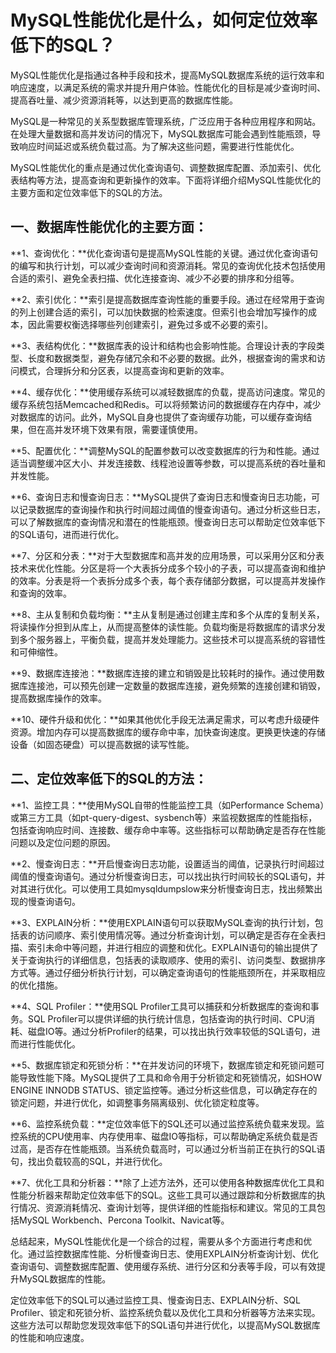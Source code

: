 # MySQL性能优化是什么，如何定位效率低下的SQL？

MySQL性能优化是指通过各种手段和技术，提高MySQL数据库系统的运行效率和响应速度，以满足系统的需求并提升用户体验。性能优化的目标是减少查询时间、提高吞吐量、减少资源消耗等，以达到更高的数据库性能。

MySQL是一种常见的关系型数据库管理系统，广泛应用于各种应用程序和网站。在处理大量数据和高并发访问的情况下，MySQL数据库可能会遇到性能瓶颈，导致响应时间延迟或系统负载过高。为了解决这些问题，需要进行性能优化。

MySQL性能优化的重点是通过优化查询语句、调整数据库配置、添加索引、优化表结构等方法，提高查询和更新操作的效率。下面将详细介绍MySQL性能优化的主要方面和定位效率低下的SQL的方法。

## 一、数据库性能优化的主要方面：

**1、查询优化：**优化查询语句是提高MySQL性能的关键。通过优化查询语句的编写和执行计划，可以减少查询时间和资源消耗。常见的查询优化技术包括使用合适的索引、避免全表扫描、优化连接查询、减少不必要的排序和分组等。

**2、索引优化：**索引是提高数据库查询性能的重要手段。通过在经常用于查询的列上创建合适的索引，可以加快数据的检索速度。但索引也会增加写操作的成本，因此需要权衡选择哪些列创建索引，避免过多或不必要的索引。

**3、表结构优化：**数据库表的设计和结构也会影响性能。合理设计表的字段类型、长度和数据类型，避免存储冗余和不必要的数据。此外，根据查询的需求和访问模式，合理拆分和分区表，以提高查询和更新的效率。

**4、缓存优化：**使用缓存系统可以减轻数据库的负载，提高访问速度。常见的缓存系统包括Memcached和Redis。可以将频繁访问的数据缓存在内存中，减少对数据库的访问。此外，MySQL自身也提供了查询缓存功能，可以缓存查询结果，但在高并发环境下效果有限，需要谨慎使用。

**5、配置优化：**调整MySQL的配置参数可以改变数据库的行为和性能。通过适当调整缓冲区大小、并发连接数、线程池设置等参数，可以提高系统的吞吐量和并发性能。

**6、查询日志和慢查询日志：**MySQL提供了查询日志和慢查询日志功能，可以记录数据库的查询操作和执行时间超过阈值的慢查询语句。通过分析这些日志，可以了解数据库的查询情况和潜在的性能瓶颈。慢查询日志可以帮助定位效率低下的SQL语句，进而进行优化。

**7、分区和分表：**对于大型数据库和高并发的应用场景，可以采用分区和分表技术来优化性能。分区是将一个大表拆分成多个较小的子表，可以提高查询和维护的效率。分表是将一个表拆分成多个表，每个表存储部分数据，可以提高并发操作和查询的效率。

**8、主从复制和负载均衡：**主从复制是通过创建主库和多个从库的复制关系，将读操作分担到从库上，从而提高整体的读性能。负载均衡是将数据库的请求分发到多个服务器上，平衡负载，提高并发处理能力。这些技术可以提高系统的容错性和可伸缩性。

**9、数据库连接池：**数据库连接的建立和销毁是比较耗时的操作。通过使用数据库连接池，可以预先创建一定数量的数据库连接，避免频繁的连接创建和销毁，提高数据库操作的效率。

**10、硬件升级和优化：**如果其他优化手段无法满足需求，可以考虑升级硬件资源。增加内存可以提高数据库的缓存命中率，加快查询速度。更换更快速的存储设备（如固态硬盘）可以提高数据的读写性能。

## 二、定位效率低下的SQL的方法：

**1、监控工具：**使用MySQL自带的性能监控工具（如Performance Schema）或第三方工具（如pt-query-digest、sysbench等）来监视数据库的性能指标，包括查询响应时间、连接数、缓存命中率等。这些指标可以帮助确定是否存在性能问题以及定位问题的原因。

**2、慢查询日志：**开启慢查询日志功能，设置适当的阈值，记录执行时间超过阈值的慢查询语句。通过分析慢查询日志，可以找出执行时间较长的SQL语句，并对其进行优化。可以使用工具如mysqldumpslow来分析慢查询日志，找出频繁出现的慢查询语句。

**3、EXPLAIN分析：**使用EXPLAIN语句可以获取MySQL查询的执行计划，包括表的访问顺序、索引使用情况等。通过分析查询计划，可以确定是否存在全表扫描、索引未命中等问题，并进行相应的调整和优化。EXPLAIN语句的输出提供了关于查询执行的详细信息，包括表的读取顺序、使用的索引、访问类型、数据排序方式等。通过仔细分析执行计划，可以确定查询语句的性能瓶颈所在，并采取相应的优化措施。

**4、SQL Profiler：**使用SQL Profiler工具可以捕获和分析数据库的查询和事务。SQL Profiler可以提供详细的执行统计信息，包括查询的执行时间、CPU消耗、磁盘IO等。通过分析Profiler的结果，可以找出执行效率较低的SQL语句，进而进行性能优化。

**5、数据库锁定和死锁分析：**在并发访问的环境下，数据库锁定和死锁问题可能导致性能下降。MySQL提供了工具和命令用于分析锁定和死锁情况，如SHOW ENGINE INNODB STATUS、锁定监控等。通过分析这些信息，可以确定存在的锁定问题，并进行优化，如调整事务隔离级别、优化锁定粒度等。

**6、监控系统负载：**定位效率低下的SQL还可以通过监控系统负载来发现。监控系统的CPU使用率、内存使用率、磁盘IO等指标，可以帮助确定系统负载是否过高，是否存在性能瓶颈。当系统负载高时，可以通过分析当前正在执行的SQL语句，找出负载较高的SQL，并进行优化。

**7、优化工具和分析器：**除了上述方法外，还可以使用各种数据库优化工具和性能分析器来帮助定位效率低下的SQL。这些工具可以通过跟踪和分析数据库的执行情况、资源消耗情况、查询计划等，提供详细的性能指标和建议。常见的工具包括MySQL Workbench、Percona Toolkit、Navicat等。

总结起来，MySQL性能优化是一个综合的过程，需要从多个方面进行考虑和优化。通过监控数据库性能、分析慢查询日志、使用EXPLAIN分析查询计划、优化查询语句、调整数据库配置、使用缓存系统、进行分区和分表等手段，可以有效提升MySQL数据库的性能。

定位效率低下的SQL可以通过监控工具、慢查询日志、EXPLAIN分析、SQL Profiler、锁定和死锁分析、监控系统负载以及优化工具和分析器等方法来实现。这些方法可以帮助您发现效率低下的SQL语句并进行优化，以提高MySQL数据库的性能和响应速度。
